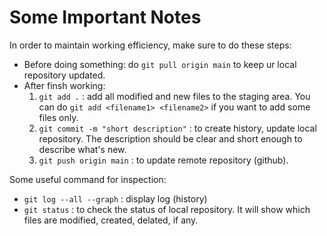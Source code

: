 # Some Important Notes

In order to maintain working efficiency, make sure to do these steps:
- Before doing something: do `git pull origin main` to keep ur local repository updated.
- After finsh working:
  1. `git add .` : add all modified and new files to the staging area. You can do `git add <filename1> <filename2>` if you want to add some files only. 
  2. `git commit -m "short description"` : to create history, update local repository. The description should be clear and short enough to describe what's new. 
  3. `git push origin main` : to update remote repository (github). 

Some useful command for inspection:
- `git log --all --graph` : display log (history)
- `git status` : to check the status of local repository. It will show which files are modified, created, delated, if any.